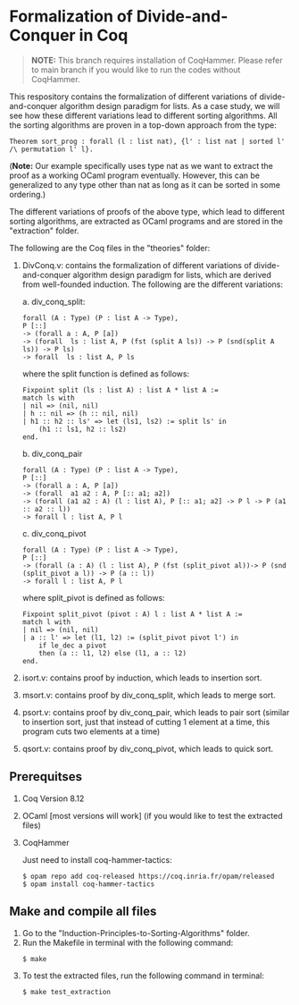 # Formalization of Divide-and-Conquer in Coq

> **NOTE:** This branch requires installation of CoqHammer. Please refer to main branch if you would like to run the codes without CoqHammer.

This respository contains the formalization of different variations of divide-and-conquer algorithm design paradigm for lists. As a case study, we will see how these different variations lead to different sorting algorithms. All the sorting algorithms are proven in a top-down approach from the type:
```coq
Theorem sort_prog : forall (l : list nat), {l' : list nat | sorted l' /\ permutation l' l}.
```
(**Note:** Our example specifically uses type nat as we want to extract the proof as a working OCaml program eventually. However, this can be generalized to any type other than nat as long as it can be sorted in some ordering.)

The different variations of proofs of the above type, which lead to different sorting algorithms, are extracted as OCaml programs and are stored in the "extraction"
folder.

The following are the Coq files in the "theories" folder:
1. DivConq.v: contains the formalization of different variations of divide-and-conquer algorithm design paradigm for lists, which are derived from well-founded induction. The following are the different variations:
    
    a. div_conq_split:
    ```coq
    forall (A : Type) (P : list A -> Type),
    P [::]
    -> (forall a : A, P [a])
    -> (forall  ls : list A, P (fst (split A ls)) -> P (snd(split A ls)) -> P ls)
    -> forall  ls : list A, P ls
    ```
    where the split function is defined as follows:
    ```coq
    Fixpoint split (ls : list A) : list A * list A :=
    match ls with
    | nil => (nil, nil)
    | h :: nil => (h :: nil, nil)
    | h1 :: h2 :: ls' => let (ls1, ls2) := split ls' in
        (h1 :: ls1, h2 :: ls2)
    end.
    ```

    b. div_conq_pair
    ```coq
    forall (A : Type) (P : list A -> Type),
    P [::]
    -> (forall a : A, P [a])
    -> (forall  a1 a2 : A, P [:: a1; a2])
    -> (forall (a1 a2 : A) (l : list A), P [:: a1; a2] -> P l -> P (a1 :: a2 :: l))
    -> forall l : list A, P l
    ```

    c. div_conq_pivot
    ```coq
    forall (A : Type) (P : list A -> Type),
    P [::]
    -> (forall (a : A) (l : list A), P (fst (split_pivot al))-> P (snd (split_pivot a l)) -> P (a :: l))
    -> forall l : list A, P l
    ```
    where split_pivot is defined as follows:
    ```coq
    Fixpoint split_pivot (pivot : A) l : list A * list A :=
    match l with
    | nil => (nil, nil)
    | a :: l' => let (l1, l2) := (split_pivot pivot l') in
        if le_dec a pivot 
        then (a :: l1, l2) else (l1, a :: l2)
    end.
    ```

2. isort.v: contains proof by induction, which leads to insertion sort.
3. msort.v: contains proof by div_conq_split, which leads to merge sort.
4. psort.v: contains proof by div_conq_pair, which leads to pair sort (similar to insertion sort, just that instead of cutting 1 element at a time, this program cuts two elements at a time)
5. qsort.v: contains proof by div_conq_pivot, which leads to quick sort.

## Prerequitses

1. Coq Version 8.12
2. OCaml [most versions will work] (if you would like to test the extracted files)
3. CoqHammer

    Just need to install coq-hammer-tactics:
    ```
    $ opam repo add coq-released https://coq.inria.fr/opam/released
    $ opam install coq-hammer-tactics
    ```

## Make and compile all files

1. Go to the "Induction-Principles-to-Sorting-Algorithms" folder.
2. Run the Makefile in terminal with the following command:
    ```
    $ make
    ```
3. To test the extracted files, run the following command in terminal:
    ```
    $ make test_extraction
    ```
